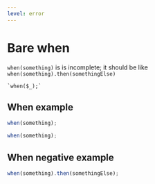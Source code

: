 ```yaml
---
level: error
---
```


# Bare when

`when(something)` is is incomplete; it should be like `when(something).then(somethingElse)`

```grit
`when($_);`
```

## When example

```ts
when(something);
```

```ts
when(something);
```

## When negative example

```ts
when(something).then(somethingElse);
```
